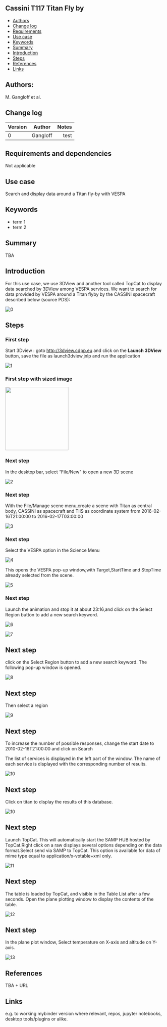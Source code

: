 ## Cassini T117 Titan Fly by

* [Authors](#authors)
* [Change log](#change-log)
* [Requirements](#requirements-and-dependencies)
* [Use case](#use-case)
* [Keywords](#keywords)
* [Summary](#summary)
* [Introduction](#introduction)
* [Steps](#steps)
* [References](#references)
* [Links](#links)

## Authors:

M. Gangloff et al.

## Change log

| Version       | Author        | Notes  |
| ------------- |:-------------:| -----: |
| 0             | Gangloff      | test   |


## Requirements and dependencies
 Not applicable

## Use case
Search and display data around a Titan fly-by with VESPA

## Keywords
* term 1
* term 2 

## Summary
TBA

## Introduction

For this use case, we use 3DView and another tool called TopCat to display data searched by 3DView among VESPA services.
We want to search for data provided by VESPA around a Titan flyby by the CASSINI spacecraft described below (source PDS):


![0](https://github.com/epn-vespa/tutorials/blob/master/cassini-titan-flyby/img/T117atPDS.png)

## Steps

### First step
Start 3Dview : goto http://3dview.cdpp.eu and click on the **Launch 3DView** button, save the file as launch3dview.jnlp and run the application

![1](https://github.com/epn-vespa/tutorials/blob/master/cassini-titan-flyby/img/3DviewLaunchPage.png)

### First step with sized image
<img src="https://github.com/epn-vespa/tutorials/blob/master/cassini-titan-flyby/img/3DviewLaunchPage.png" width="200">

### Next step
In the desktop bar, select “File/New" to open a new 3D scene

![2](https://github.com/epn-vespa/tutorials/blob/master/cassini-titan-flyby/img/open3Dscene.png)

### Next step
With the File/Manage scene menu,create a scene with Titan as central body, CASSINI as spacecraft and TIIS as coordinate system
from 2016-02-16T21:00:00 to 2016-02-17T03:00:00

![3](https://github.com/epn-vespa/tutorials/blob/master/cassini-titan-flyby/img/manageScene.png)

### Next step
Select the VESPA option in the Science Menu

![4](https://github.com/epn-vespa/tutorials/blob/master/cassini-titan-flyby/img/sciencemenu.png)

This opens the VESPA pop-up window,with Target,StartTime and StopTime already selected from the scene.

![5](https://github.com/epn-vespa/tutorials/blob/master/cassini-titan-flyby/img/EPNTAPWindow.png)

### Next step
Launch the animation and stop it at about 23:16,and click on the Select Region button to add a new search keyword.

![6](https://github.com/epn-vespa/tutorials/blob/master/cassini-titan-flyby/img/launchAnimation.png)

![7](https://github.com/epn-vespa/tutorials/blob/master/cassini-titan-flyby/img/time.png)

## Next step
click on the Select Region button to add a new search keyword. The following pop-up window is opened.

![8](https://github.com/epn-vespa/tutorials/blob/master/cassini-titan-flyby/img/selectRegion1.png)

## Next step
Then select a region 

![9](https://github.com/epn-vespa/tutorials/blob/master/cassini-titan-flyby/img/selectRegion2.png)

## Next step
To increase the number of possible responses, change the start date to
2010-02-16T21:00:00  and click on Search

The list of services is displayed in the left part of the window. The name of each service is displayed with the corresponding
number of results.

![10](https://github.com/epn-vespa/tutorials/blob/master/cassini-titan-flyby/img/ListOfServices.png)

## Next step
Click on titan to display the results of this database.

![10](https://github.com/epn-vespa/tutorials/blob/master/cassini-titan-flyby/img/titanResults.png)

## Next step
Launch TopCat. This will automatically start the SAMP HUB hosted by TopCat.Right click on a raw displays several options
depending on the data format.Select send via SAMP to TopCat.
This option is available for data of mime type equal to application/x-votable+xml only.

![11](https://github.com/epn-vespa/tutorials/blob/master/cassini-titan-flyby/img/sendToTopCat.png)

## Next step

The table is loaded by TopCat, and visible in the Table List after a few seconds. Open the plane plotting window to display the contents of the table.

![12](https://github.com/epn-vespa/tutorials/blob/master/cassini-titan-flyby/img/topcatView.png)

## Next step

In the plane plot window, Select temperature on X-axis and altitude on Y-axis.

![13](https://github.com/epn-vespa/tutorials/blob/master/cassini-titan-flyby/img/planePlotting.png)

## References

TBA + URL


## Links
e.g. to working mybinder version where relevant, repos, jupyter notebooks, desktop tools/plugins or alike.
